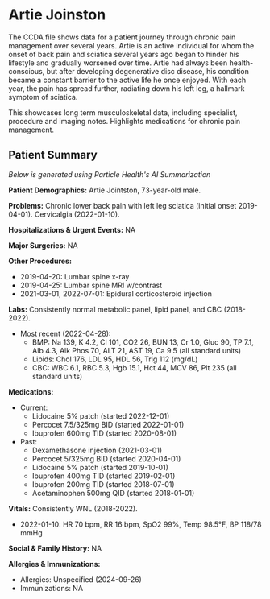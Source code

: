 # Artie Joinston

The CCDA file shows data for a patient journey through chronic pain management over several years. Artie is an active individual for whom the onset of back pain and sciatica several years ago began to hinder his lifestyle and gradually worsened over time. Artie had always been health-conscious, but after developing degenerative disc disease, his condition became a constant barrier to the active life he once enjoyed. With each year, the pain has spread further, radiating down his left leg, a hallmark symptom of sciatica.

This showcases long term musculoskeletal data, including specialist, procedure and imaging notes. Highlights medications for chronic pain management.

## Patient Summary
*Below is generated using Particle Health's AI Summarization*

**Patient Demographics:** Artie Jointston, 73-year-old male.

**Problems:** Chronic lower back pain with left leg sciatica (initial onset 2019-04-01). Cervicalgia (2022-01-10).

**Hospitalizations & Urgent Events:** NA

**Major Surgeries:** NA

**Other Procedures:**

* 2019-04-20: Lumbar spine x-ray  
* 2019-04-25: Lumbar spine MRI w/contrast  
* 2021-03-01, 2022-07-01: Epidural corticosteroid injection

**Labs:** Consistently normal metabolic panel, lipid panel, and CBC (2018-2022).

* Most recent (2022-04-28):  
  * BMP: Na 139, K 4.2, Cl 101, CO2 26, BUN 13, Cr 1.0, Gluc 90, TP 7.1, Alb 4.3, Alk Phos 70, ALT 21, AST 19, Ca 9.5 (all standard units)  
  * Lipids: Chol 176, LDL 95, HDL 56, Trig 112 (mg/dL)  
  * CBC: WBC 6.1, RBC 5.3, Hgb 15.1, Hct 44, MCV 86, Plt 235 (all standard units)

**Medications:**

* Current:  
  * Lidocaine 5% patch (started 2022-12-01)  
  * Percocet 7.5/325mg BID (started 2022-01-01)  
  * Ibuprofen 600mg TID (started 2020-08-01)  
* Past:  
  * Dexamethasone injection (2021-03-01)  
  * Percocet 5/325mg BID (started 2020-04-01)  
  * Lidocaine 5% patch (started 2019-10-01)  
  * Ibuprofen 400mg TID (started 2019-02-01)  
  * Ibuprofen 200mg TID (started 2018-07-01)  
  * Acetaminophen 500mg QID (started 2018-01-01)

**Vitals:** Consistently WNL (2018-2022).

* 2022-01-10: HR 70 bpm, RR 16 bpm, SpO2 99%, Temp 98.5°F, BP 118/78 mmHg

**Social & Family History:** NA

**Allergies & Immunizations:**

* Allergies: Unspecified (2024-09-26)  
* Immunizations: NA
